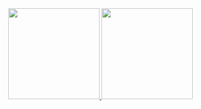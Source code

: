 
<div align="center">
  <a href="https://github.com/renetoledoo">
  <img height="180em" src="https://github-readme-stats.vercel.app/api?username=renetoledoo&show_icons=true&theme=dark&include_all_commits=true&count_private=true"/>
  <img height="180em" src="https://github-readme-stats.vercel.app/api/top-langs/?username=renetoledoo&layout=compact&langs_count=7&theme=dark"/>
</div>

